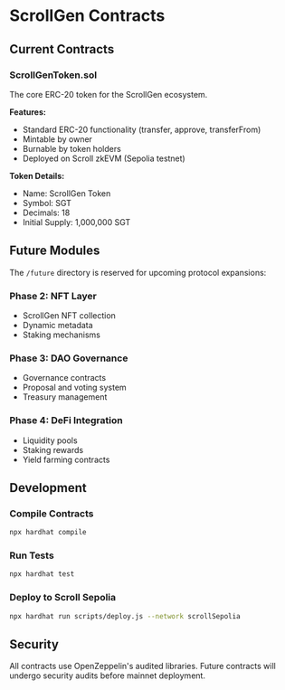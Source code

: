 # ScrollGen Contracts

## Current Contracts

### ScrollGenToken.sol
The core ERC-20 token for the ScrollGen ecosystem.

**Features:**
- Standard ERC-20 functionality (transfer, approve, transferFrom)
- Mintable by owner
- Burnable by token holders
- Deployed on Scroll zkEVM (Sepolia testnet)

**Token Details:**
- Name: ScrollGen Token
- Symbol: SGT
- Decimals: 18
- Initial Supply: 1,000,000 SGT

## Future Modules

The `/future` directory is reserved for upcoming protocol expansions:

### Phase 2: NFT Layer
- ScrollGen NFT collection
- Dynamic metadata
- Staking mechanisms

### Phase 3: DAO Governance
- Governance contracts
- Proposal and voting system
- Treasury management

### Phase 4: DeFi Integration
- Liquidity pools
- Staking rewards
- Yield farming contracts

## Development

### Compile Contracts
```bash
npx hardhat compile
```

### Run Tests
```bash
npx hardhat test
```

### Deploy to Scroll Sepolia
```bash
npx hardhat run scripts/deploy.js --network scrollSepolia
```

## Security

All contracts use OpenZeppelin's audited libraries. Future contracts will undergo security audits before mainnet deployment.
